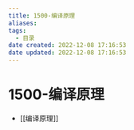 ```yaml
---
title: 1500-编译原理
aliases:
tags:
  - 目录
date created: 2022-12-08 17:16:53
date updated: 2022-12-08 17:16:53
---
```


# 1500-编译原理

- [[编译原理]]
